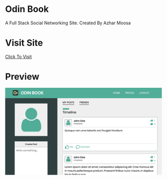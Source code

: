 # Odin Book

A Full Stack Social Networking Site. Created By Azhar Moosa

# Visit Site

[Click To Visit](https://odin-book-app.herokuapp.com/login)

# Preview

![Odin Book](./uploads/preview.png)
